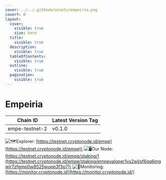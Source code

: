 ```yaml
---
cover: ../../.gitbook/assets/empeiria.png
coverY: 0
layout:
  cover:
    visible: true
    size: hero
  title:
    visible: true
  description:
    visible: true
  tableOfContents:
    visible: true
  outline:
    visible: true
  pagination:
    visible: true
---
```


# Empeiria

| Chain ID       | Latest Version Tag |
| -------------- | ------------------ |
| empe-testnet-2 | v0.1.0             |

<img src="https://web.telegram.org/a/img-apple-64/1f5fa.png" alt="🗺️" data-size="line">Explorer: [https://testnet.cryptonode.id/empe](https://testnet.cryptonode.id/empe)\
<img src="https://web.telegram.org/a/img-apple-64/1f5a5.png" alt="🖥️" data-size="line">Our Node: [https://testnet.cryptonode.id/empe/staking/](https://testnet.cryptonode.id/empe/staking/empevaloper1vs2wljsf6qg6mgwjr7zfgmp0w8525wupp3f3p7)\
<img src="https://web.telegram.org/a/img-apple-64/1f6a8.png" alt="🚨" data-size="line">Monitoring: [https://monitor.cryptonode.id](https://monitor.cryptonode.id/)
